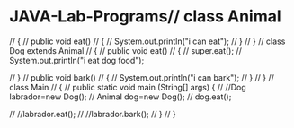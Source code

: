 # JAVA-Lab-Programs// class Animal
// {
//     public void eat()
//     {
//         System.out.println("i can eat");
//     }
// }
// class Dog extends Animal
// {
//     public void eat()
//     {
//         super.eat();
//         System.out.println("i eat dog food");
        
//     }
//     public void bark()
//     {
//         System.out.println("i can bark");
//     }
// }
// class Main 
// {
//     public static void main (String[] args) {
//       //Dog labrador=new Dog();
//         Animal dog=new Dog();
//         dog.eat();
       
//         //labrador.eat();
//         //labrador.bark();
//     }
// }
